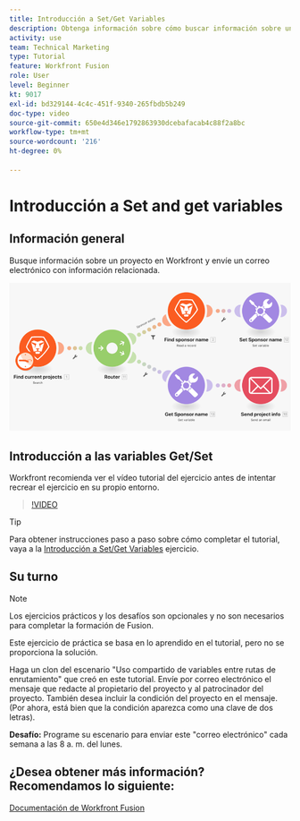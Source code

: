 ```yaml
---
title: Introducción a Set/Get Variables
description: Obtenga información sobre cómo buscar información sobre un proyecto en Workfront y enviar un correo electrónico con información relacionada en [!DNL Adobe Workfront Fusion].
activity: use
team: Technical Marketing
type: Tutorial
feature: Workfront Fusion
role: User
level: Beginner
kt: 9017
exl-id: bd329144-4c4c-451f-9340-265fbdb5b249
doc-type: video
source-git-commit: 650e4d346e1792863930dcebafacab4c88f2a8bc
workflow-type: tm+mt
source-wordcount: '216'
ht-degree: 0%

---
```


# Introducción a Set and get variables

## Información general

Busque información sobre un proyecto en Workfront y envíe un correo electrónico con información relacionada.

![Una imagen del escenario de fusión](assets/universal-connectors-and-routing-8.png)

## Introducción a las variables Get/Set

Workfront recomienda ver el vídeo tutorial del ejercicio antes de intentar recrear el ejercicio en su propio entorno.

>[!VIDEO](https://video.tv.adobe.com/v/335276/?quality=12&learn=on)

>[!TIP]
>
>Para obtener instrucciones paso a paso sobre cómo completar el tutorial, vaya a la [Introducción a Set/Get Variables](https://experienceleague.adobe.com/docs/workfront-learn/tutorials-workfront/fusion/exercises/set-get-variables.html?lang=en) ejercicio.

## Su turno

>[!NOTE]
>
>Los ejercicios prácticos y los desafíos son opcionales y no son necesarios para completar la formación de Fusion.

Este ejercicio de práctica se basa en lo aprendido en el tutorial, pero no se proporciona la solución.

Haga un clon del escenario &quot;Uso compartido de variables entre rutas de enrutamiento&quot; que creó en este tutorial. Envíe por correo electrónico el mensaje que redacte al propietario del proyecto y al patrocinador del proyecto. También desea incluir la condición del proyecto en el mensaje. (Por ahora, está bien que la condición aparezca como una clave de dos letras).

**Desafío:** Programe su escenario para enviar este &quot;correo electrónico&quot; cada semana a las 8 a. m. del lunes.

## ¿Desea obtener más información? Recomendamos lo siguiente:

[Documentación de Workfront Fusion](https://experienceleague.adobe.com/docs/workfront/using/adobe-workfront-fusion/workfront-fusion-2.html?lang=en)
